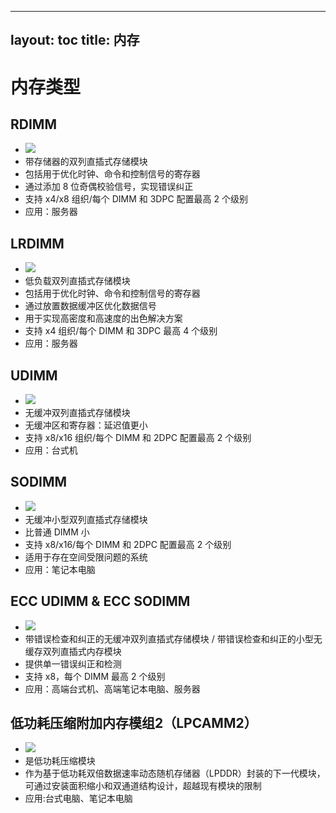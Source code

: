 
---
layout: toc
title: 内存
---

# 内存类型

## RDIMM
+ ![](https://preview.cloud.189.cn/image/imageAction?param=26CC4156E55334315FAB515F614CC22AED8D185E6A0131320EED1104056EB8F158B7DD7EC4D79DEDC33652A78B41E712D7263D2D6CC57AF7A217F19A3C022FC2876A6A4D2FE4933941485091DB1B6B0E779082ECFEDDBD148FAD654649E043ED3626C0DF9129F5A3896CC0284D393F3F)
+ 带存储器的双列直插式存储模块
+ 包括用于优化时钟、命令和控制信号的寄存器
+ 通过添加 8 位奇偶校验信号，实现错误纠正
+ 支持 x4/x8 组织/每个 DIMM 和 3DPC 配置最高 2 个级别
+ 应用：服务器

## LRDIMM
+ ![](https://preview.cloud.189.cn/image/imageAction?param=1D5C0E0E873A3C3E1684134C50E86A4FA7CB49A921B09CDB99A9B55088C669FF93334E430477D2F5DD8C69E83297263E17EA03F5D86C9E96B23ADB501B95360004576073DAA091C2B35B006BA1158ACC0602066C1336721BA39AAD49D793D1D5B7EB13B08232D8352763191A484E0F36)
+ 低负载双列直插式存储模块
+ 包括用于优化时钟、命令和控制信号的寄存器
+ 通过放置数据缓冲区优化数据信号
+ 用于实现高密度和高速度的出色解决方案
+ 支持 x4 组织/每个 DIMM 和 3DPC 最高 4 个级别
+ 应用：服务器

## UDIMM
+ ![](https://preview.cloud.189.cn/image/imageAction?param=4192AA627ABD965F4AA79EABA5E58903659D903F0B1EE14EB6087D678564F4C03F2530A04904903E12416EDE1C0EFFD23A4BDDFDF3794A37103277549D860C2B06C6BAABD12B5E419FE966BAD5921670D59A833A450D19DE63B6B7DDA778AA5E9209A5BFCE4FA51FE66BFC4B054818C7)
+ 无缓冲双列直插式存储模块
+ 无缓冲区和寄存器：延迟值更小
+ 支持 x8/x16 组织/每个 DIMM 和 2DPC 配置最高 2 个级别
+ 应用：台式机

## SODIMM
+ ![](https://preview.cloud.189.cn/image/imageAction?param=0B2ECEA407EF4617C175330F29B326B43D26BC2BB26FA86781C888C681D963C05ABD8BD2EAE529C3D095621277B46DB293B6C39896AE3F1BA0355A67F71844D8F62A27A3EEB07DEE9473DB9922E683FF07477A38B6570881D35618CB1A3A2ED9052631DE2287085107CE27081BB629FB)
+ 无缓冲小型双列直插式存储模块
+ 比普通 DIMM 小
+ 支持 x8/x16/每个 DIMM 和 2DPC 配置最高 2 个级别
+ 适用于存在空间受限问题的系统
+ 应用：笔记本电脑

## ECC UDIMM & ECC SODIMM
+ ![](https://preview.cloud.189.cn/image/imageAction?param=124B69A89EDB8034E65DBA88C1C29C1DD0F8CC54D80670B18D2E7DBA151C339F3FB3D10200F06BCBBEA892897B55496FC1496B65EE56F4A6DF1B8535B128ADAB0B0E1500474B447239074BA09DD308F98EBE5830A9277FA812B75091308CC0CD3BEF43DAEAFA70CB41CA08C8ED72E21C)
+ 带错误检查和纠正的无缓冲双列直插式存储模块 / 带错误检查和纠正的小型无缓存双列直插式内存模块
+ 提供单一错误纠正和检测
+ 支持 x8，每个 DIMM 最高 2 个级别
+ 应用：高端台式机、高端笔记本电脑、服务器

## 低功耗压缩附加内存模组2（LPCAMM2）
+ ![](https://preview.cloud.189.cn/image/imageAction?param=DDDDF9EA983C67C534E6236A6E3F8B4D748A5C1A3B75728F934F75CA2332432027F6809E5B4634020A30F0B20D3E8F74E841683895AE44531D9F61B5EED6018E7496F973E2F4BAA2E055DC93714F3FBA27C00277369A9B6789CD9FB92C268789BDF0CFF688454673C3214EAFA07F7208)
+ 是低功耗压缩模块
+ 作为基于低功耗双倍数据速率动态随机存储器（LPDDR）封装的下一代模块，可通过安装面积缩小和双通道结构设计，超越现有模块的限制
+ 应用:台式电脑、笔记本电脑
